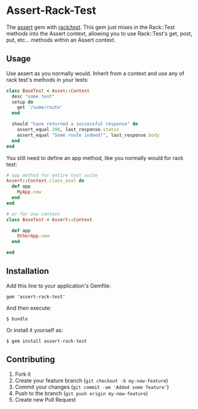 # Assert-Rack-Test

The [assert](https://github.com/teaminsight/assert) gem with [rack/test](https://github.com/brynary/rack-test). This gem just mixes in the Rack::Test methods into the Assert context, allowing you to use Rack::Test's get, post, put, etc... methods within an Assert context.

## Usage

Use assert as you normally would. Inherit from a context and use any of rack test's methods in your tests:

```ruby
class BaseTest < Asset::Context
  desc "some test"
  setup do
    get '/some/route'
  end

  should "have returned a successful response" do
    assert_equal 200, last_response.status
    assert_equal "Some route indeed!", last_response.body
  end
end
```

You still need to define an app method, like you normally would for rack test:

```ruby
# app method for entire test suite
Assert::Context.class_eval do
  def app
    MyApp.new
  end
end

# or for one context
class BaseTest < Assert::Context

  def app
    OtherApp.new
  end

end
```

## Installation

Add this line to your application's Gemfile:

    gem 'assert-rack-test'

And then execute:

    $ bundle

Or install it yourself as:

    $ gem install assert-rack-test

## Contributing

1. Fork it
2. Create your feature branch (`git checkout -b my-new-feature`)
3. Commit your changes (`git commit -am 'Added some feature'`)
4. Push to the branch (`git push origin my-new-feature`)
5. Create new Pull Request
